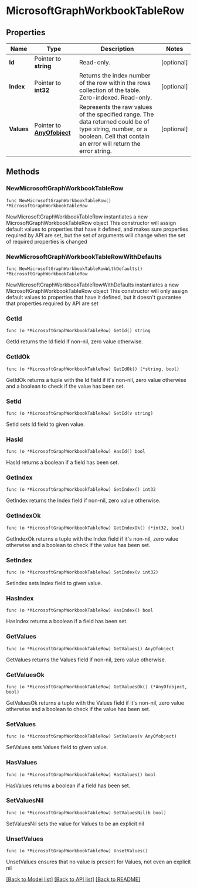 # MicrosoftGraphWorkbookTableRow

## Properties

Name | Type | Description | Notes
------------ | ------------- | ------------- | -------------
**Id** | Pointer to **string** | Read-only. | [optional] 
**Index** | Pointer to **int32** | Returns the index number of the row within the rows collection of the table. Zero-indexed. Read-only. | [optional] 
**Values** | Pointer to [**AnyOfobject**](anyOf&lt;object&gt;.md) | Represents the raw values of the specified range. The data returned could be of type string, number, or a boolean. Cell that contain an error will return the error string. | [optional] 

## Methods

### NewMicrosoftGraphWorkbookTableRow

`func NewMicrosoftGraphWorkbookTableRow() *MicrosoftGraphWorkbookTableRow`

NewMicrosoftGraphWorkbookTableRow instantiates a new MicrosoftGraphWorkbookTableRow object
This constructor will assign default values to properties that have it defined,
and makes sure properties required by API are set, but the set of arguments
will change when the set of required properties is changed

### NewMicrosoftGraphWorkbookTableRowWithDefaults

`func NewMicrosoftGraphWorkbookTableRowWithDefaults() *MicrosoftGraphWorkbookTableRow`

NewMicrosoftGraphWorkbookTableRowWithDefaults instantiates a new MicrosoftGraphWorkbookTableRow object
This constructor will only assign default values to properties that have it defined,
but it doesn't guarantee that properties required by API are set

### GetId

`func (o *MicrosoftGraphWorkbookTableRow) GetId() string`

GetId returns the Id field if non-nil, zero value otherwise.

### GetIdOk

`func (o *MicrosoftGraphWorkbookTableRow) GetIdOk() (*string, bool)`

GetIdOk returns a tuple with the Id field if it's non-nil, zero value otherwise
and a boolean to check if the value has been set.

### SetId

`func (o *MicrosoftGraphWorkbookTableRow) SetId(v string)`

SetId sets Id field to given value.

### HasId

`func (o *MicrosoftGraphWorkbookTableRow) HasId() bool`

HasId returns a boolean if a field has been set.

### GetIndex

`func (o *MicrosoftGraphWorkbookTableRow) GetIndex() int32`

GetIndex returns the Index field if non-nil, zero value otherwise.

### GetIndexOk

`func (o *MicrosoftGraphWorkbookTableRow) GetIndexOk() (*int32, bool)`

GetIndexOk returns a tuple with the Index field if it's non-nil, zero value otherwise
and a boolean to check if the value has been set.

### SetIndex

`func (o *MicrosoftGraphWorkbookTableRow) SetIndex(v int32)`

SetIndex sets Index field to given value.

### HasIndex

`func (o *MicrosoftGraphWorkbookTableRow) HasIndex() bool`

HasIndex returns a boolean if a field has been set.

### GetValues

`func (o *MicrosoftGraphWorkbookTableRow) GetValues() AnyOfobject`

GetValues returns the Values field if non-nil, zero value otherwise.

### GetValuesOk

`func (o *MicrosoftGraphWorkbookTableRow) GetValuesOk() (*AnyOfobject, bool)`

GetValuesOk returns a tuple with the Values field if it's non-nil, zero value otherwise
and a boolean to check if the value has been set.

### SetValues

`func (o *MicrosoftGraphWorkbookTableRow) SetValues(v AnyOfobject)`

SetValues sets Values field to given value.

### HasValues

`func (o *MicrosoftGraphWorkbookTableRow) HasValues() bool`

HasValues returns a boolean if a field has been set.

### SetValuesNil

`func (o *MicrosoftGraphWorkbookTableRow) SetValuesNil(b bool)`

 SetValuesNil sets the value for Values to be an explicit nil

### UnsetValues
`func (o *MicrosoftGraphWorkbookTableRow) UnsetValues()`

UnsetValues ensures that no value is present for Values, not even an explicit nil

[[Back to Model list]](../README.md#documentation-for-models) [[Back to API list]](../README.md#documentation-for-api-endpoints) [[Back to README]](../README.md)


